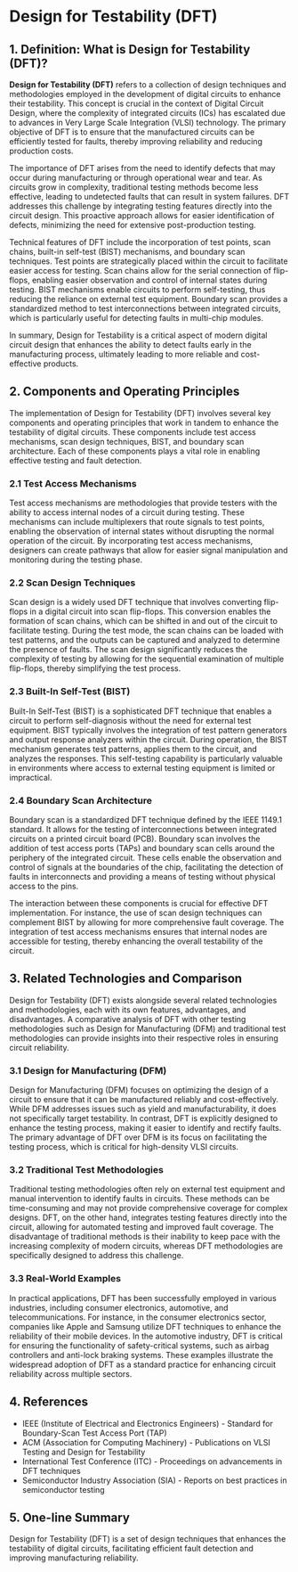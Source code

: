 # Design for Testability (DFT)

## 1. Definition: What is **Design for Testability (DFT)**?
**Design for Testability (DFT)** refers to a collection of design techniques and methodologies employed in the development of digital circuits to enhance their testability. This concept is crucial in the context of Digital Circuit Design, where the complexity of integrated circuits (ICs) has escalated due to advances in Very Large Scale Integration (VLSI) technology. The primary objective of DFT is to ensure that the manufactured circuits can be efficiently tested for faults, thereby improving reliability and reducing production costs.

The importance of DFT arises from the need to identify defects that may occur during manufacturing or through operational wear and tear. As circuits grow in complexity, traditional testing methods become less effective, leading to undetected faults that can result in system failures. DFT addresses this challenge by integrating testing features directly into the circuit design. This proactive approach allows for easier identification of defects, minimizing the need for extensive post-production testing.

Technical features of DFT include the incorporation of test points, scan chains, built-in self-test (BIST) mechanisms, and boundary scan techniques. Test points are strategically placed within the circuit to facilitate easier access for testing. Scan chains allow for the serial connection of flip-flops, enabling easier observation and control of internal states during testing. BIST mechanisms enable circuits to perform self-testing, thus reducing the reliance on external test equipment. Boundary scan provides a standardized method to test interconnections between integrated circuits, which is particularly useful for detecting faults in multi-chip modules.

In summary, Design for Testability is a critical aspect of modern digital circuit design that enhances the ability to detect faults early in the manufacturing process, ultimately leading to more reliable and cost-effective products.

## 2. Components and Operating Principles
The implementation of Design for Testability (DFT) involves several key components and operating principles that work in tandem to enhance the testability of digital circuits. These components include test access mechanisms, scan design techniques, BIST, and boundary scan architecture. Each of these components plays a vital role in enabling effective testing and fault detection.

### 2.1 Test Access Mechanisms
Test access mechanisms are methodologies that provide testers with the ability to access internal nodes of a circuit during testing. These mechanisms can include multiplexers that route signals to test points, enabling the observation of internal states without disrupting the normal operation of the circuit. By incorporating test access mechanisms, designers can create pathways that allow for easier signal manipulation and monitoring during the testing phase.

### 2.2 Scan Design Techniques
Scan design is a widely used DFT technique that involves converting flip-flops in a digital circuit into scan flip-flops. This conversion enables the formation of scan chains, which can be shifted in and out of the circuit to facilitate testing. During the test mode, the scan chains can be loaded with test patterns, and the outputs can be captured and analyzed to determine the presence of faults. The scan design significantly reduces the complexity of testing by allowing for the sequential examination of multiple flip-flops, thereby simplifying the test process.

### 2.3 Built-In Self-Test (BIST)
Built-In Self-Test (BIST) is a sophisticated DFT technique that enables a circuit to perform self-diagnosis without the need for external test equipment. BIST typically involves the integration of test pattern generators and output response analyzers within the circuit. During operation, the BIST mechanism generates test patterns, applies them to the circuit, and analyzes the responses. This self-testing capability is particularly valuable in environments where access to external testing equipment is limited or impractical.

### 2.4 Boundary Scan Architecture
Boundary scan is a standardized DFT technique defined by the IEEE 1149.1 standard. It allows for the testing of interconnections between integrated circuits on a printed circuit board (PCB). Boundary scan involves the addition of test access ports (TAPs) and boundary scan cells around the periphery of the integrated circuit. These cells enable the observation and control of signals at the boundaries of the chip, facilitating the detection of faults in interconnects and providing a means of testing without physical access to the pins.

The interaction between these components is crucial for effective DFT implementation. For instance, the use of scan design techniques can complement BIST by allowing for more comprehensive fault coverage. The integration of test access mechanisms ensures that internal nodes are accessible for testing, thereby enhancing the overall testability of the circuit.

## 3. Related Technologies and Comparison
Design for Testability (DFT) exists alongside several related technologies and methodologies, each with its own features, advantages, and disadvantages. A comparative analysis of DFT with other testing methodologies such as Design for Manufacturing (DFM) and traditional test methodologies can provide insights into their respective roles in ensuring circuit reliability.

### 3.1 Design for Manufacturing (DFM)
Design for Manufacturing (DFM) focuses on optimizing the design of a circuit to ensure that it can be manufactured reliably and cost-effectively. While DFM addresses issues such as yield and manufacturability, it does not specifically target testability. In contrast, DFT is explicitly designed to enhance the testing process, making it easier to identify and rectify faults. The primary advantage of DFT over DFM is its focus on facilitating the testing process, which is critical for high-density VLSI circuits.

### 3.2 Traditional Test Methodologies
Traditional testing methodologies often rely on external test equipment and manual intervention to identify faults in circuits. These methods can be time-consuming and may not provide comprehensive coverage for complex designs. DFT, on the other hand, integrates testing features directly into the circuit, allowing for automated testing and improved fault coverage. The disadvantage of traditional methods is their inability to keep pace with the increasing complexity of modern circuits, whereas DFT methodologies are specifically designed to address this challenge.

### 3.3 Real-World Examples
In practical applications, DFT has been successfully employed in various industries, including consumer electronics, automotive, and telecommunications. For instance, in the consumer electronics sector, companies like Apple and Samsung utilize DFT techniques to enhance the reliability of their mobile devices. In the automotive industry, DFT is critical for ensuring the functionality of safety-critical systems, such as airbag controllers and anti-lock braking systems. These examples illustrate the widespread adoption of DFT as a standard practice for enhancing circuit reliability across multiple sectors.

## 4. References
- IEEE (Institute of Electrical and Electronics Engineers) - Standard for Boundary-Scan Test Access Port (TAP)
- ACM (Association for Computing Machinery) - Publications on VLSI Testing and Design for Testability
- International Test Conference (ITC) - Proceedings on advancements in DFT techniques
- Semiconductor Industry Association (SIA) - Reports on best practices in semiconductor testing

## 5. One-line Summary
Design for Testability (DFT) is a set of design techniques that enhances the testability of digital circuits, facilitating efficient fault detection and improving manufacturing reliability.